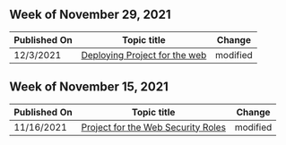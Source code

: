 <!-- This file is generated automatically each week. Changes made to this file will be overwritten.-->



## Week of November 29, 2021


| Published On |Topic title | Change |
|------|------------|--------|
| 12/3/2021 | [Deploying Project for the web](/project-for-the-web/deploying-project) | modified |


## Week of November 15, 2021


| Published On |Topic title | Change |
|------|------------|--------|
| 11/16/2021 | [Project for the Web Security Roles](/project-for-the-web/project-for-the-web-security-roles) | modified |
